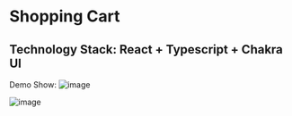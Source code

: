 # Shopping Cart

## Technology Stack: React + Typescript + Chakra UI

Demo Show:
![image](https://github.com/user-attachments/assets/7a3300fc-faf4-41ed-bb55-99693e7d6ac2)


![image](https://github.com/user-attachments/assets/2b290e1d-220f-4740-ae47-d756abce48f7)



